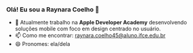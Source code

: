 ### Olá! Eu sou a Raynara Coelho 👋

- 🔭 Atualmente trabalho na **Apple Developer Academy** desenvolvendo soluções mobile com foco em design centrado no usuário.
- 📫 Como me encontrar: [raynara.coelho45@aluno.ifce.edu.br](mailto:raynara.coelho45@aluno.ifce.edu.br)
- 😄 Pronomes: ela/dela
